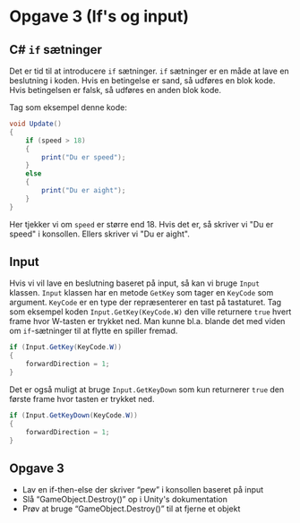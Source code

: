 # Opgave 3 (If&apos;s og input)

## C# `if` sætninger

Det er tid til at introducere `if` sætninger. 
`if` sætninger er en måde at lave en beslutning i koden. 
Hvis en betingelse er sand, så udføres en blok kode. 
Hvis betingelsen er falsk, så udføres en anden blok kode.

Tag som eksempel denne kode:

```C#
void Update()
{
    if (speed > 18)
    {
        print("Du er speed");
    }
    else
    {
        print("Du er aight");
    }
}
```

Her tjekker vi om `speed` er større end 18. Hvis det er, så skriver vi "Du er speed" i konsollen.
Ellers skriver vi "Du er aight".

## Input

Hvis vi vil lave en beslutning baseret på input, så kan vi bruge `Input` klassen.
`Input` klassen har en metode `GetKey` som tager en `KeyCode` som argument.
`KeyCode` er en type der repræsenterer en tast på tastaturet.
Tag som eksempel koden `Input.GetKey(KeyCode.W)` den ville returnere `true` hvert frame hvor W-tasten er trykket ned. Man kunne bl.a. blande det med viden om `if`-sætninger til at flytte en spiller fremad.
```C#
if (Input.GetKey(KeyCode.W))
{
    forwardDirection = 1;
}
```
Det er også muligt at bruge `Input.GetKeyDown` som kun returnerer `true` den første frame hvor tasten er trykket ned. 
```C#
if (Input.GetKeyDown(KeyCode.W))
{
    forwardDirection = 1;
}
```


## Opgave 3
- Lav en if-then-else der skriver “pew” i konsollen baseret på input
- Slå “GameObject.Destroy()” op i Unity's dokumentation
- Prøv at bruge “GameObject.Destroy()” til at fjerne et objekt
